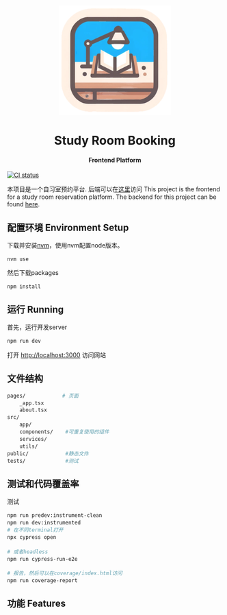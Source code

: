 
<p align="center">
  <img src="./public/studyroombook_logo_resized.png" height="256">
  <h1 align="center">Study Room Booking</h1>
  <h4 align="center"> Frontend Platform</h4>
<p align="center"> 

[![CI status][ci-badge]][ci-workflow]

[ci-badge]: https://github.com/StudyRoomBooking/studyroombook-frontend/actions/workflows/deploy.yml/badge.svg
[ci-workflow]: https://github.com/StudyRoomBooking/studyroombook-frontend/actions/workflows/deploy.yml

本项目是一个自习室预约平台. 后端可以在[这里]()访问 This project is the frontend for a study room reservation platform. The backend for this project can be found [here]().

## 配置环境 Environment Setup
下载并安装[nvm](https://github.com/nvm-sh/nvm)，使用nvm配置node版本。
```shell
nvm use
```

然后下载packages
```shell
npm install
```

## 运行 Running
首先，运行开发server
```bash
npm run dev
```

打开 [http://localhost:3000](http://localhost:3000) 访问网站

## 文件结构
```sh
pages/            # 页面
    _app.tsx
    about.tsx
src/
    app/
    components/    #可重复使用的组件
    services/
    utils/
public/            #静态文件
tests/             #测试
```

## 测试和代码覆盖率
测试
```sh
npm run predev:instrument-clean
npm run dev:instrumented
# 在不同terminal打开
npx cypress open

# 或者headless
npm run cypress-run-e2e

# 报告，然后可以在coverage/index.html访问
npm run coverage-report
```

## 功能 Features 


